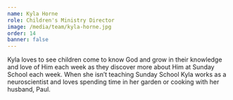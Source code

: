 ```yaml
---
name: Kyla Horne
role: Children's Ministry Director
image: /media/team/kyla-horne.jpg
order: 14
banner: false
---
```

Kyla loves to see children come to know God and grow in their knowledge and love of Him each week as they discover more about Him at Sunday School each week. When she isn’t teaching Sunday School Kyla works as a neuroscientist and loves spending time in her garden or cooking with her husband, Paul.

